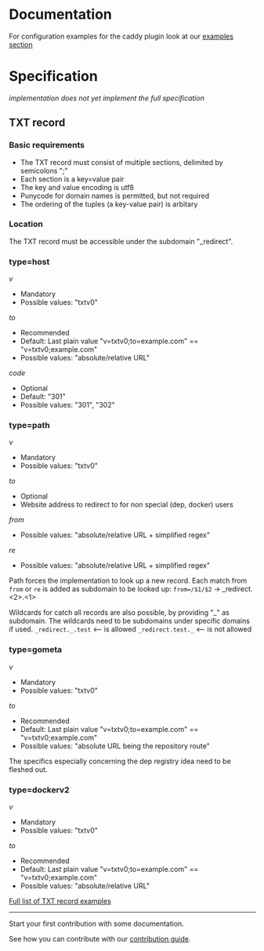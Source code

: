 <!--
Copyright 2017 - The TXTDIRECT Authors

This work is licensed under a Creative Commons Attribution-ShareAlike 4.0 International License;
you may not use this file except in compliance with the License.
You may obtain a copy of the License at
    https://creativecommons.org/licenses/by-sa/4.0/legalcode
Unless required by applicable law or agreed to in writing, documentation
distributed under the License is distributed on an "AS IS" BASIS,
WITHOUT WARRANTIES OR CONDITIONS OF ANY KIND, either express or implied.
See the License for the specific language governing permissions and
limitations under the License.
-->

# Documentation

For configuration examples for the caddy plugin look at our [examples section](/examples/README.md#configuration)

# Specification
*implementation does not yet implement the full specification*

## TXT record
### Basic requirements
* The TXT record must consist of multiple sections, delimited by semicolons ";"
* Each section is a key=value pair
* The key and value encoding is utf8
* Punycode for domain names is permitted, but not required
* The ordering of the tuples (a key-value pair) is arbitary

### Location
The TXT record must be accessible under the subdomain "\_redirect".

### type=host
*v*
* Mandatory
* Possible values: "txtv0"

*to*
* Recommended
* Default: Last plain value "v=txtv0;to=example.com" == "v=txtv0;example.com"
* Possible values: "absolute/relative URL"

*code*
* Optional
* Default: "301"
* Possible values: "301", "302"

### type=path
*v*
* Mandatory
* Possible values: "txtv0"

*to*
* Optional
* Website address to redirect to for non special (dep, docker) users

*from*
* Possible values: "absolute/relative URL + simplified regex"

*re*
* Possible values: "absolute/relative URL + simplified regex"

Path forces the implementation to look up a new record.
Each match from `from` or `re` is added as subdomain to be looked up:
`from=/$1/$2` -> \_redirect.<2>.<1>

Wildcards for catch all records are also possible, by providing "\_" as subdomain.
The wildcards need to be subdomains under specific domains if used.
`_redirect._.test` <-- is allowed
`_redirect.test._` <-- is not allowed
  
### type=gometa
*v*
* Mandatory
* Possible values: "txtv0"

*to*
* Recommended
* Default: Last plain value "v=txtv0;to=example.com" == "v=txtv0;example.com"
* Possible values: "absolute URL being the repository route"

The specifics especially concerning the dep registry idea need to be fleshed out.

### type=dockerv2
*v*
* Mandatory
* Possible values: "txtv0"

*to*
* Recommended
* Default: Last plain value "v=txtv0;to=example.com" == "v=txtv0;example.com"
* Possible values: "absolute/relative URL"

[Full list of TXT record examples](/examples/README.md#txt-record)

---

Start your first contribution with some documentation.

See how you can contribute with our [contribution guide](/CONTRIBUTING.md).
